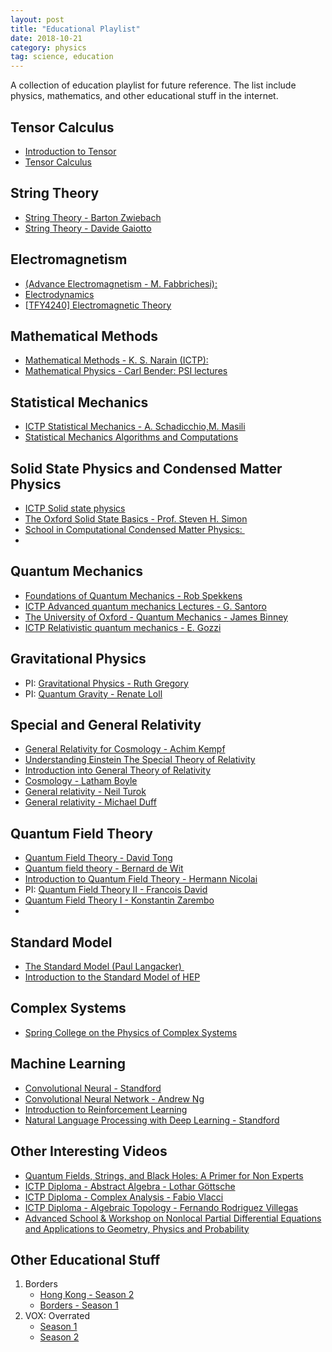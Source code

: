 ```yaml
---
layout: post
title: "Educational Playlist"
date: 2018-10-21
category: physics 
tag: science, education
---
```

A collection of education playlist for future reference. The list include physics, mathematics, and other educational stuff in the internet. 

## Tensor Calculus

- [Introduction to Tensor](https://www.youtube.com/watch?v=e0eJXttPRZI&list=PLlXfTHzgMRULkodlIEqfgTS-H1AY_bNtq)
- [Tensor Calculus](https://www.youtube.com/playlist?list=PLJHszsWbB6hpk5h8lSfBkVrpjsqvUGTCx)

## String Theory

- [String Theory - Barton Zwiebach](https://www.youtube.com/playlist?list=PLaNkJORnlhZlVh7rwdGCRypcFqgV9JWUY) 
- [String Theory - Davide Gaiotto](https://www.youtube.com/playlist?list=PLaNkJORnlhZk7kjcteK2TGHdTHb9ESYza) 

## Electromagnetism 

- [(Advance Electromagnetism - M. Fabbrichesi):](https://www.youtube.com/watch?v=XsuHeJt9H_8&list=PLaNkJORnlhZmnGDxl_KgowfSL3R-aiL_O)
- [Electrodynamics](https://www.youtube.com/playlist?list=PL2kD2z3irmUhQM-iF6uZqOvtvwbkb3TnQ) 
- [[TFY4240\] Electromagnetic Theory](https://www.youtube.com/playlist?list=PLUHTGp7T4Zn8QR_w99lfm982m-aCoIV8a) 

## Mathematical Methods 

- [Mathematical Methods - K. S. Narain (ICTP):](https://www.youtube.com/watch?v=oaKMoTUi-iI&list=PLaNkJORnlhZmhacR5Zl6ba2vxJbZ_RwZE)
- [Mathematical Physics - Carl Bender: PSI lectures](https://www.youtube.com/watch?v=LYNOGk3ZjFM&list=PL_LAJKOptm3ZWZHVNr8FmMzsWgb989ltu)

## Statistical Mechanics

- [ICTP Statistical Mechanics - A. Schadicchio,M. Masili](https://www.youtube.com/watch?v=iha9t8-BztE&list=PLaNkJORnlhZmxFxXEdHlBJbhX5sW0jVPU) 
- [Statistical Mechanics Algorithms and Computations](https://www.youtube.com/playlist?list=PLaNkJORnlhZmfwQITRbxXCzot3PSXlMYb) 


## Solid State Physics and Condensed Matter Physics

- [ICTP Solid state physics](https://www.youtube.com/playlist?list=PLaNkJORnlhZkkKNVDydXq3i8Mdi4sjZye) 
- [The Oxford Solid State Basics - Prof. Steven H. Simon](https://www.youtube.com/playlist?list=PLaNkJORnlhZnC6E3z1-i7WERkferhQDzq) 
- [School in Computational Condensed Matter Physics: ](https://www.youtube.com/playlist?list=PLYc-eBoIpXTLSN28BOwFuqHEjCDuaULA4) 
- 

## Quantum Mechanics 

- [Foundations of Quantum Mechanics - Rob Spekkens](https://www.youtube.com/playlist?list=PLaNkJORnlhZk9TDBIFJ49iQ2_f4PBzaS5) 
- [ICTP Advanced quantum mechanics Lectures - G. Santoro](https://www.youtube.com/playlist?list=PLaNkJORnlhZnIE6kHYXJ5o6foVzPbFMNU) 
- [The University of Oxford - Quantum Mechanics - James Binney](https://www.youtube.com/playlist?list=PLaNkJORnlhZmMOE7cntq-biNCgxy203YJ) 
- [ICTP Relativistic quantum mechanics - E. Gozzi](https://www.youtube.com/playlist?list=PLaNkJORnlhZlLjsbsfiQaw3Hpf1AoqjWb) 

## Gravitational Physics

-  PI: [Gravitational Physics - Ruth Gregory](https://www.youtube.com/playlist?list=PLaNkJORnlhZnmZeBKWvEnxAwxXbTRBeKf) 
- PI: [Quantum Gravity - Renate Loll](https://www.youtube.com/playlist?list=PLaNkJORnlhZk-JHqCAgd88HcY6qX1cHHP) 

  

## Special and General Relativity

- [General Relativity for Cosmology - Achim Kempf](https://www.youtube.com/playlist?list=PLaNkJORnlhZkdIWMe2bn0ll9z63yvJJVh) 
- [Understanding Einstein The Special Theory of Relativity](https://www.youtube.com/playlist?list=PLaNkJORnlhZlTZAdSnC5EoRBBw-vJBC4A) 
- [Introduction into General Theory of Relativity](https://www.youtube.com/playlist?list=PLaNkJORnlhZmj0pcE8ae4yD5zpXA97Dm4) 
- [Cosmology - Latham Boyle](https://www.youtube.com/playlist?list=PLaNkJORnlhZlgy9edfcceu56jJxvWz2DC) 
- [General relativity - Neil Turok](https://www.youtube.com/playlist?list=PLaNkJORnlhZnwjIXnOHrX50FEyoyiTh4o)
- [General relativity - Michael Duff](https://www.youtube.com/playlist?list=PLaNkJORnlhZlNiYAIHfJhxM0P2x45UAfP)  



## Quantum Field Theory

- [Quantum Field Theory - David Tong](https://www.youtube.com/playlist?list=PLaNkJORnlhZlVkrpQVvCTVvGAMIlXL88Y) 
- [Quantum field theory - Bernard de Wit](https://www.youtube.com/playlist?list=PLaNkJORnlhZmai1pzNSpns1rRSbkb9mTT) 
- [Introduction to Quantum Field Theory - Hermann Nicolai](https://www.youtube.com/playlist?list=PLaNkJORnlhZk10778nVWkx5Fkq-NrDpvm) 
- PI: [Quantum Field Theory II - Francois David](https://www.youtube.com/playlist?list=PLaNkJORnlhZnFm7Cmxh-gQnRc4lDjt_5z) 
- [Quantum Field Theory I - Konstantin Zarembo](https://www.youtube.com/playlist?list=PLaNkJORnlhZkgdn3r4wvuUzne-FnyK0O9) 
- 

## Standard Model

- [The Standard Model (Paul Langacker) ](https://www.youtube.com/watch?v=riR3nytjZDo&list=PLNhSjK9aGXjq22HAdhjMdJM3Ig4KdLayP)
- [Introduction to the Standard Model of HEP](https://www.youtube.com/watch?v=l9KUDmcqnuI&list=PLaNkJORnlhZlH9Klm3Eckk6o71IgMYdM6)



## Complex Systems
- [Spring College on the Physics of Complex Systems](https://www.youtube.com/playlist?list=PLRwcSE2bmyBxsUP3FQdhP3J3Ema9vAxQB) 

## Machine Learning
- [Convolutional Neural - Standford](https://www.youtube.com/watch?v=vT1JzLTH4G4&list=PL3FW7Lu3i5JvHM8ljYj-zLfQRF3EO8sYv)
- [Convolutional Neural Network - Andrew Ng](https://www.youtube.com/watch?v=Z91YCMvxdo0&list=PLBAGcD3siRDjBU8sKRk0zX9pMz9qeVxud)
- [ Introduction to Reinforcement Learning](https://www.youtube.com/watch?v=2pWv7GOvuf0&list=PL7-jPKtc4r78-wCZcQn5IqyuWhBZ8fOxT)
- [Natural Language Processing with Deep Learning -  Standford](https://www.youtube.com/watch?v=OQQ-W_63UgQ&list=PL3FW7Lu3i5Jsnh1rnUwq_TcylNr7EkRe6)

## Other Interesting Videos

- [Quantum Fields, Strings, and Black Holes: A Primer for Non Experts](https://www.youtube.com/playlist?list=PLLq_gUfXAnkkj3qaYf5aJ6bHtKUVI1szN) 
- [ICTP Diploma - Abstract Algebra - Lothar Göttsche](https://www.youtube.com/playlist?list=PLLq_gUfXAnknLXjNSnKKLT4LI1AfTy9PS) 
- [ICTP Diploma - Complex Analysis - Fabio Vlacci](https://www.youtube.com/playlist?list=PLLq_gUfXAnkk_krlZvRFQnpZUIw2E_kiX) 
- [ICTP Diploma - Algebraic Topology - Fernando Rodriguez Villegas](https://www.youtube.com/playlist?list=PLLq_gUfXAnkkdRttylq7Svmob1gxDgcDZ) 
- [Advanced School & Workshop on Nonlocal Partial Differential Equations and Applications to Geometry, Physics and Probability](https://www.youtube.com/watch?v=yIWbOtjb-wY&list=PLLq_gUfXAnkkdXOqYSrkAyPe2SQQEK6u9) 




## Other Educational Stuff

1. Borders
   - [Hong Kong - Season 2](https://www.youtube.com/playlist?list=PLJ8cMiYb3G5cEIWi56dV_caS1M0i9Kgmb)
   - [Borders - Season 1](https://www.youtube.com/watch?v=4WvKeYuwifc&list=PLJ8cMiYb3G5eYGt47YpJcNhILyYLmV-tW)
2. VOX: Overrated
   -  [Season 1](https://www.youtube.com/playlist?list=PLJ8cMiYb3G5elLvDjph8cAd91weWxBfyN)
   - [Season 2](https://www.youtube.com/playlist?list=PLJ8cMiYb3G5cigDfK3cX_--ZAeWqAwyM7)
